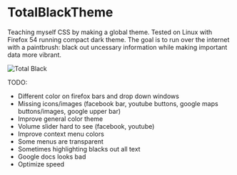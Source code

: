 # TotalBlackTheme

Teaching myself CSS by making a global theme. Tested on Linux
with Firefox 54 running compact dark theme. The goal is to run
over the internet with a paintbrush: black out uncessary
information while making important data more vibrant. 

![Total Black](http://i.imgur.com/L6xgpTd.jpg)

TODO:

- Different color on firefox bars and drop down windows
- Missing icons/images (facebook bar, youtube buttons, google maps
        buttons/images, google upper bar)
- Improve general color theme
- Volume slider hard to see (facebook, youtube)
- Improve context menu colors
- Some menus are transparent
- Sometimes highlighting blacks out all text
- Google docs looks bad
- Optimize speed
